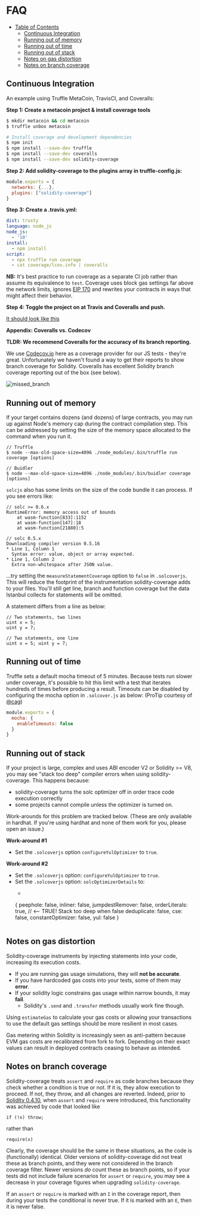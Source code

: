 # FAQ

- [Table of Contents](#contents)
  * [Continuous Integration](#continuous-integration)
  * [Running out of memory](#running-out-of-memory)
  * [Running out of time](#running-out-of-time)
  * [Running out of stack](#running-out-of-stack)
  * [Notes on gas distortion](#notes-on-gas-distortion)
  * [Notes on branch coverage](#notes-on-branch-coverage)

## Continuous Integration

An example using Truffle MetaCoin, TravisCI, and Coveralls:

**Step 1: Create a metacoin project & install coverage tools**

```bash
$ mkdir metacoin && cd metacoin
$ truffle unbox metacoin

# Install coverage and development dependencies
$ npm init
$ npm install --save-dev truffle
$ npm install --save-dev coveralls
$ npm install --save-dev solidity-coverage
```

**Step 2: Add solidity-coverage to the plugins array in truffle-config.js:**

```javascript
module.exports = {
  networks: {...},
  plugins: ["solidity-coverage"]
}
```

**Step 3: Create a .travis.yml:**

```yml
dist: trusty
language: node_js
node_js:
  - '10'
install:
  - npm install
script:
  - npx truffle run coverage
  - cat coverage/lcov.info | coveralls
```
**NB:** It's best practice to run coverage as a separate CI job rather than assume its
equivalence to `test`. Coverage uses block gas settings far above the network limits,
ignores [EIP 170][4] and rewrites your contracts in ways that might affect
their behavior.

**Step 4: Toggle the project on at Travis and Coveralls and push.**

[It should look like this][1]

**Appendix: Coveralls vs. Codecov**

**TLDR: We recommend Coveralls for the accuracy of its branch reporting.**

We use [Codecov.io][2] here as a coverage provider for our JS tests - they're great. Unfortunately we haven't found a way to get their reports to show branch coverage for Solidity. Coveralls has excellent Solidity branch coverage reporting out of the box (see below).

![missed_branch][3]


## Running out of memory

If your target contains dozens (and dozens) of large contracts, you may run up against Node's memory cap during the
contract compilation step. This can be addressed by setting the size of the memory space allocated to the command
when you run it.
```
// Truffle
$ node --max-old-space-size=4096 ./node_modules/.bin/truffle run coverage [options]

// Buidler
$ node --max-old-space-size=4096 ./node_modules/.bin/buidler coverage [options]
```

`solcjs` also has some limits on the size of the code bundle it can process. If you see errors like:

```
// solc >= 0.6.x
RuntimeError: memory access out of bounds
    at wasm-function[833]:1152
    at wasm-function[147]:18
    at wasm-function[21880]:5

// solc 0.5.x
Downloading compiler version 0.5.16
* Line 1, Column 1
  Syntax error: value, object or array expected.
* Line 1, Column 2
  Extra non-whitespace after JSON value.
```

...try setting the `measureStatementCoverage` option to `false` in `.solcoverjs`. This will reduce the footprint of
the instrumentation solidity-coverage adds to your files. You'll still get line, branch and function coverage but the data Istanbul collects
for statements will be omitted.

A statement differs from a line as below:
```solidity
// Two statements, two lines
uint x = 5;
uint y = 7;

// Two statements, one line
uint x = 5; uint y = 7;
```


## Running out of time

Truffle sets a default mocha timeout of 5 minutes. Because tests run slower under coverage, it's possible to hit this limit with a test that iterates hundreds of times before producing a result. Timeouts can be disabled by configuring the mocha option in `.solcover.js` as below: (ProTip courtesy of [@cag](https://github.com/cag))

```javascript
module.exports = {
  mocha: {
    enableTimeouts: false
  }
}
```

## Running out of stack

If your project is large, complex and uses ABI encoder V2 or Solidity >= V8, you may see "stack too deep" compiler errors when using solidity-coverage. This happens because:

+ solidity-coverage turns the solc optimizer off in order trace code execution correctly
+ some projects cannot compile unless the optimizer is turned on.

Work-arounds for this problem are tracked below. (These are only available in hardhat. If you're using hardhat and none of them work for you, please open an issue.)

**Work-around #1**
+ Set the `.solcoverjs` option `configureYulOptimizer` to `true`.

**Work-around #2**
+ Set the `.solcoverjs` option: `configureYulOptimizer` to `true`.
+ Set the `.solcoverjs` option: `solcOptimizerDetails` to:
  + ```js
  {
      peephole: false,
      inliner: false,
      jumpdestRemover: false,
      orderLiterals: true,  // <-- TRUE! Stack too deep when false
      deduplicate: false,
      cse: false,
      constantOptimizer: false,
      yul: false
  }
  ```

## Notes on gas distortion

Solidity-coverage instruments by injecting statements into your code, increasing its execution costs.

+ If you are running gas usage simulations, they will **not be accurate**.
+ If you have hardcoded gas costs into your tests, some of them may **error**.
+ If your solidity logic constrains gas usage within narrow bounds, it may **fail**.
  + Solidity's `.send` and `.transfer` methods usually work fine though.

Using `estimateGas` to calculate your gas costs or allowing your transactions to use the default gas
settings should be more resilient in most cases.

Gas metering within Solidity is increasingly seen as anti-pattern because EVM gas costs are recalibrated from fork to fork. Depending on their exact values can result in deployed contracts ceasing to behave as intended.

## Notes on branch coverage

Solidity-coverage treats `assert` and `require` as code branches because they check whether a condition is true or not. If it is, they allow execution to proceed. If not, they throw, and all changes are reverted. Indeed, prior to [Solidity 0.4.10](https://github.com/ethereum/solidity/releases/tag/v0.4.10), when `assert` and `require` were introduced, this functionality was achieved by code that looked like

```
if (!x) throw;
```
rather than

```
require(x)
```

Clearly, the coverage should be the same in these situations, as the code is (functionally) identical. Older versions of solidity-coverage did not treat these as branch points, and they were not considered in the branch coverage filter. Newer versions *do* count these as branch points, so if your tests did not include failure scenarios for `assert` or `require`, you may see a decrease in your coverage figures when upgrading `solidity-coverage`.

If an `assert` or `require` is marked with an `I` in the coverage report, then during your tests the conditional is never true. If it is marked with an `E`, then it is never false.

[1]: https://coveralls.io/builds/25886294
[2]: https://codecov.io/
[3]: https://user-images.githubusercontent.com/7332026/28502310-6851f79c-6fa4-11e7-8c80-c8fd80808092.png
[4]: https://github.com/ethereum/EIPs/blob/master/EIPS/eip-170.md
